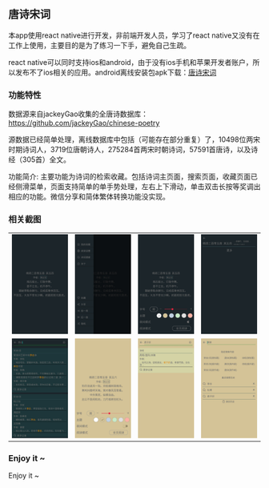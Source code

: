 ## 唐诗宋词
本app使用react native进行开发，非前端开发人员，学习了react native又没有在工作上使用，主要目的是为了练习一下手，避免自己生疏。

react native可以同时支持ios和android，由于没有ios手机和苹果开发者账户，所以发布不了ios相关的应用。android离线安装包apk下载：[唐诗宋词]()

### 功能特性
数据源来自jackeyGao收集的全唐诗数据库：  
https://github.com/jackeyGao/chinese-poetry

源数据已经简单处理，离线数据库中包括（可能存在部分重复）了，10498位两宋时期诗词人，3719位唐朝诗人，275284首两宋时朝诗词，57591首唐诗，以及诗经（305首）全文。

功能简介:
主要功能为诗词的检索收藏。包括诗词主页面，搜索页面，收藏页面已经侧滑菜单，页面支持简单的单手势处理，左右上下滑动，单击双击长按等奖调出相应的功能。微信分享和简体繁体转换功能没实现。

### 相关截图
<table>
<tr>
<td><img src="https://raw.githubusercontent.com/buf1024/hellopoet/master/ui/images/1.jpg" /></td>
<td><img src="https://raw.githubusercontent.com/buf1024/hellopoet/master/ui/images/2.jpg" /></td>
<td><img src="https://raw.githubusercontent.com/buf1024/hellopoet/master/ui/images/3.jpg" /></td>
<td><img src="https://raw.githubusercontent.com/buf1024/hellopoet/master/ui/images/4.jpg" /></td>
</tr>
<tr>
<td><img src="https://raw.githubusercontent.com/buf1024/hellopoet/master/ui/images/5.jpg" /></td>
<td><img src="https://raw.githubusercontent.com/buf1024/hellopoet/master/ui/images/6.jpg" /></td>
<td><img src="https://raw.githubusercontent.com/buf1024/hellopoet/master/ui/images/7.jpg" /></td>
<td><img src="https://raw.githubusercontent.com/buf1024/hellopoet/master/ui/images/8.jpg" /></td>
</tr>
</table>

### Enjoy it ~
Enjoy it ~
